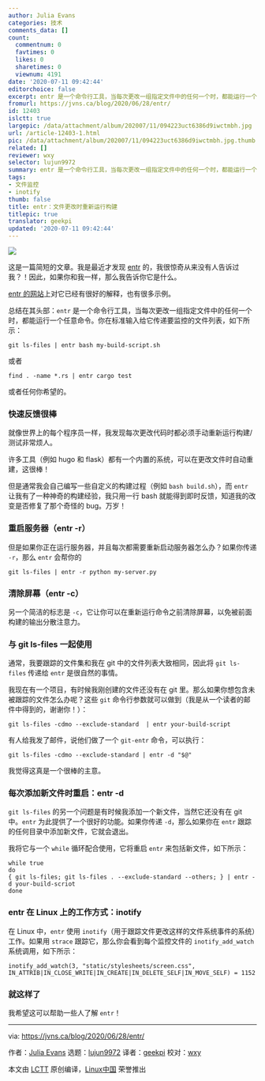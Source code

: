 ```yaml
---
author: Julia Evans
categories: 技术
comments_data: []
count:
  commentnum: 0
  favtimes: 0
  likes: 0
  sharetimes: 0
  viewnum: 4191
date: '2020-07-11 09:42:44'
editorchoice: false
excerpt: entr 是一个命令行工具，当每次更改一组指定文件中的任何一个时，都能运行一个任意命令。
fromurl: https://jvns.ca/blog/2020/06/28/entr/
id: 12403
islctt: true
largepic: /data/attachment/album/202007/11/094223uct6386d9iwctmbh.jpg
url: /article-12403-1.html
pic: /data/attachment/album/202007/11/094223uct6386d9iwctmbh.jpg.thumb.jpg
related: []
reviewer: wxy
selector: lujun9972
summary: entr 是一个命令行工具，当每次更改一组指定文件中的任何一个时，都能运行一个任意命令。
tags:
- 文件监控
- inotify
thumb: false
title: entr：文件更改时重新运行构建
titlepic: true
translator: geekpi
updated: '2020-07-11 09:42:44'
---
```


![](/data/attachment/album/202007/11/094223uct6386d9iwctmbh.jpg)


这是一篇简短的文章。我是最近才发现 [entr](http://eradman.com/entrproject/) 的，我很惊奇从来没有人告诉过我？！因此，如果你和我一样，那么我告诉你它是什么。


[entr 的网站](http://eradman.com/entrproject/)上对它已经有很好的解释，也有很多示例。


总结在其头部：`entr` 是一个命令行工具，当每次更改一组指定文件中的任何一个时，都能运行一个任意命令。你在标准输入给它传递要监控的文件列表，如下所示：



```
git ls-files | entr bash my-build-script.sh

```

或者



```
find . -name *.rs | entr cargo test

```

或者任何你希望的。


### 快速反馈很棒


就像世界上的每个程序员一样，我发现每次更改代码时都必须手动重新运行构建/测试非常烦人。


许多工具（例如 hugo 和 flask）都有一个内置的系统，可以在更改文件时自动重建，这很棒！


但是通常我会自己编写一些自定义的构建过程（例如 `bash build.sh`），而 `entr` 让我有了一种神奇的构建经验，我只用一行 bash 就能得到即时反馈，知道我的改变是否修复了那个奇怪的 bug。万岁！


### 重启服务器（entr -r）


但是如果你正在运行服务器，并且每次都需要重新启动服务器怎么办？如果你传递 `-r`，那么 `entr` 会帮你的



```
git ls-files | entr -r python my-server.py

```

### 清除屏幕（entr -c）


另一个简洁的标志是 `-c`，它让你可以在重新运行命令之前清除屏幕，以免被前面构建的输出分散注意力。


### 与 git ls-files 一起使用


通常，我要跟踪的文件集和我在 git 中的文件列表大致相同，因此将 `git ls-files` 传递给 `entr` 是很自然的事情。


我现在有一个项目，有时候我刚创建的文件还没有在 git 里。那么如果你想包含未被跟踪的文件怎么办呢？这些 `git` 命令行参数就可以做到（我是从一个读者的邮件中得到的，谢谢你！）：



```
git ls-files -cdmo --exclude-standard  | entr your-build-script

```

有人给我发了邮件，说他们做了一个 `git-entr` 命令，可以执行：



```
git ls-files -cdmo --exclude-standard | entr -d "$@"

```

我觉得这真是一个很棒的主意。


### 每次添加新文件时重启：entr -d


`git ls-files` 的另一个问题是有时候我添加一个新文件，当然它还没有在 git 中。`entr` 为此提供了一个很好的功能。如果你传递 `-d`，那么如果你在 `entr` 跟踪的任何目录中添加新文件，它就会退出。


我将它与一个 `while` 循环配合使用，它将重启 `entr` 来包括新文件，如下所示：



```
while true
do
{ git ls-files; git ls-files . --exclude-standard --others; } | entr -d your-build-scriot
done

```

### entr 在 Linux 上的工作方式：inotify


在 Linux 中，`entr` 使用 `inotify`（用于跟踪文件更改这样的文件系统事件的系统）工作。如果用 `strace` 跟踪它，那么你会看到每个监控文件的 `inotify_add_watch` 系统调用，如下所示：



```
inotify_add_watch(3, "static/stylesheets/screen.css", IN_ATTRIB|IN_CLOSE_WRITE|IN_CREATE|IN_DELETE_SELF|IN_MOVE_SELF) = 1152

```

### 就这样了


我希望这可以帮助一些人了解 `entr`！




---


via: <https://jvns.ca/blog/2020/06/28/entr/>


作者：[Julia Evans](https://jvns.ca/) 选题：[lujun9972](https://github.com/lujun9972) 译者：[geekpi](https://github.com/geekpi) 校对：[wxy](https://github.com/wxy)


本文由 [LCTT](https://github.com/LCTT/TranslateProject) 原创编译，[Linux中国](https://linux.cn/) 荣誉推出